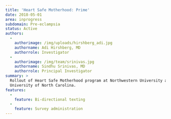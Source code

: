 ```yaml
---
title: 'Heart Safe Motherhood: Prime'
date: 2018-05-01
area: inprogress
subdomain: Pre-eclampsia
status: Active
authors:
  - 
    authorimage: /img/uploads/hirshberg_adi.jpg
    authorname: Adi Hirshberg, MD
    authorrole: Investigator
  - 
    authorimage: /img/team/srinivas.jpg
    authorname: Sindhu Srinivas, MD
    authorrole: Principal Investigator
summary: >
  Rollout of Heart Safe Motherhood program at Northwestern University and the
  University of North Carolina.
features:
  - 
    feature: Bi-directional texting
  - 
    feature: Survey administration
---
```

